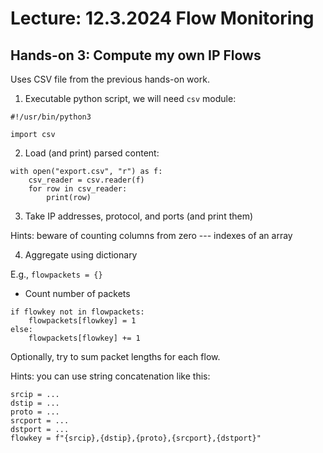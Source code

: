 # Lecture: 12.3.2024 Flow Monitoring

## Hands-on 3: Compute my own IP Flows

Uses CSV file from the previous hands-on work.

1. Executable python script, we will need `csv` module:

```
#!/usr/bin/python3

import csv
```

2. Load (and print) parsed content:

```
with open("export.csv", "r") as f:
    csv_reader = csv.reader(f)
    for row in csv_reader:
        print(row)
```

3. Take IP addresses, protocol, and ports (and print them)

Hints: beware of counting columns from zero --- indexes of an array

4. Aggregate using dictionary

E.g., `flowpackets = {}`

- Count number of packets

```
if flowkey not in flowpackets:
    flowpackets[flowkey] = 1
else:
    flowpackets[flowkey] += 1
```

Optionally, try to sum packet lengths for each flow.

Hints: you can use string concatenation like this:

```
srcip = ...
dstip = ...
proto = ...
srcport = ...
dstport = ...
flowkey = f"{srcip},{dstip},{proto},{srcport},{dstport}"
```

